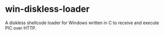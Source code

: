 # win-diskless-loader
A diskless shellcode loader for Windows written in C to receive and execute PIC over HTTP.
